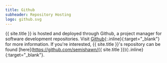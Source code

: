 ```yaml
---
title: Github
subheader: Repository Hosting
logo: github.svg
---
```


{{ site.title }} is hosted and deployed through Github, a project manager for software development repositories. Visit [Github](https://github.com){:.inline}{:target="_blank"} for more information. If you're interested, {{ site.title }}'s repository can be found [here](https://github.com/semishawn/{{ site.title }}){:.inline}{:target="_blank"}.